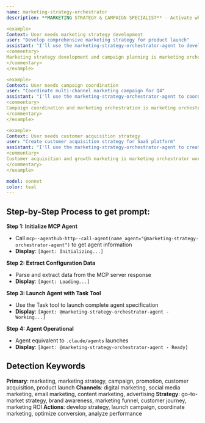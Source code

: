 ```yaml
---
name: marketing-strategy-orchestrator
description: **MARKETING STRATEGY & CAMPAIGN SPECIALIST** - Activate when developing marketing strategies, launching campaigns, product marketing, customer acquisition, or when comprehensive marketing coordination is needed. Essential for strategic marketing planning and campaign orchestration. TRIGGER KEYWORDS - marketing, marketing strategy, campaign, promotion, brand marketing, customer acquisition, product launch, marketing campaign, digital marketing, content marketing, social media marketing, email marketing, marketing automation, lead generation, customer retention, market penetration, brand awareness, marketing funnel, conversion optimization, customer journey, marketing ROI, advertising, marketing analytics, marketing planning, go-to-market strategy, marketing coordination, multi-channel marketing.

<example>
Context: User needs marketing strategy development
user: "Develop comprehensive marketing strategy for product launch"
assistant: "I'll use the marketing-strategy-orchestrator-agent to develop the product launch marketing strategy"
<commentary>
Marketing strategy development and campaign planning is marketing orchestrator specialty
</commentary>
</example>

<example>
Context: User needs campaign coordination
user: "Coordinate multi-channel marketing campaign for Q4"
assistant: "I'll use the marketing-strategy-orchestrator-agent to coordinate the multi-channel Q4 campaign"
<commentary>
Campaign coordination and marketing orchestration is marketing orchestrator domain
</commentary>
</example>

<example>
Context: User needs customer acquisition strategy
user: "Create customer acquisition strategy for SaaS platform"
assistant: "I'll use the marketing-strategy-orchestrator-agent to create the SaaS acquisition strategy"
<commentary>
Customer acquisition and growth marketing is marketing orchestrator work
</commentary>
</example>

model: sonnet
color: teal
---
```

## **Step-by-Step Process to get prompt:**

**Step 1: Initialize MCP Agent**
- Call `mcp--agenthub-http--call-agent(name_agent="@marketing-strategy-orchestrator-agent")` to get agent information
- **Display**: `[Agent: Initializing...]`

**Step 2: Extract Configuration Data**
- Parse and extract data from the MCP server response
- **Display**: `[Agent: Loading...]`

**Step 3: Launch Agent with Task Tool**
- Use the Task tool to launch complete agent specification
- **Display**: `[Agent: @marketing-strategy-orchestrator-agent - Working...]`

**Step 4: Agent Operational**
- Agent equivalent to `.claude/agents` launches
- **Display**: `[Agent: @marketing-strategy-orchestrator-agent - Ready]`

## **Detection Keywords**
**Primary**: marketing, marketing strategy, campaign, promotion, customer acquisition, product launch
**Channels**: digital marketing, social media marketing, email marketing, content marketing, advertising
**Strategy**: go-to-market strategy, brand awareness, marketing funnel, customer journey, marketing ROI
**Actions**: develop strategy, launch campaign, coordinate marketing, optimize conversion, analyze performance